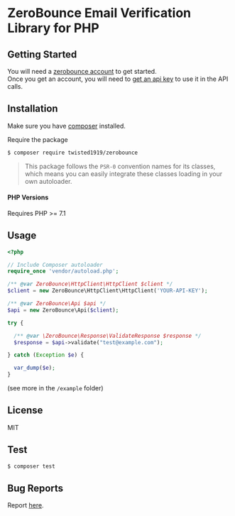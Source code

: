 # ZeroBounce Email Verification Library for PHP

## Getting Started  
You will need a [zerobounce account](https://www.zerobounce.net) to get started.  
Once you get an account, you will need to [get an api key](https://www.zerobounce.net/members/apikey/) 
to use it in the API calls.  

## Installation

Make sure you have [composer](https://getcomposer.org) installed.

Require the package

```bash
$ composer require twisted1919/zerobounce
```

> This package follows the `PSR-0` convention names for its classes, which means you can easily integrate these classes loading in your own autoloader.

#### PHP Versions

Requires PHP >= 7.1  

## Usage

```php
<?php

// Include Composer autoloader
require_once 'vendor/autoload.php';

/** @var ZeroBounce\HttpClient\HttpClient $client */
$client = new ZeroBounce\HttpClient\HttpClient('YOUR-API-KEY');

/** @var ZeroBounce\Api $api */
$api = new ZeroBounce\Api($client);

try {

  /** @var \ZeroBounce\Response\ValidateResponse $response */
  $response = $api->validate("test@example.com");

} catch (Exception $e) {

  var_dump($e);
}
```  
(see more in the `/example` folder)  

## License
MIT

## Test  
```bash
$ composer test
``` 

## Bug Reports
Report [here](https://github.com/twisted1919/zerobounce-php/issues).
